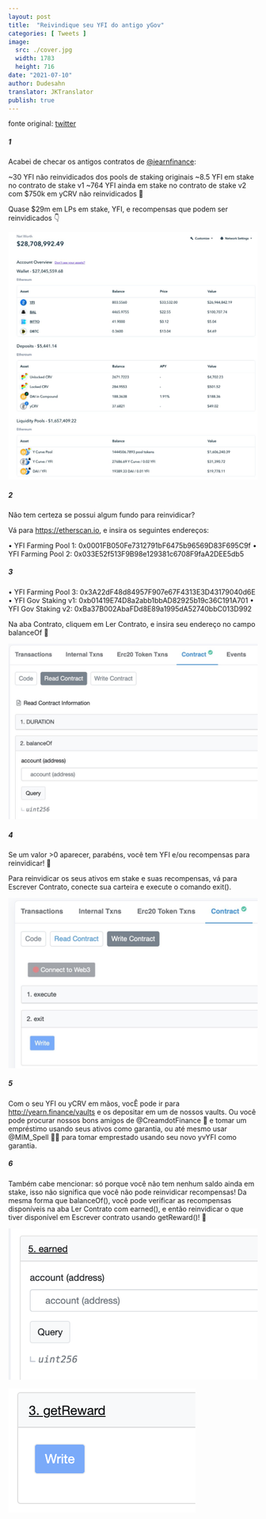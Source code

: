 ```yaml
---
layout: post
title:  "Reivindique seu YFI do antigo yGov"
categories: [ Tweets ]
image:
  src: ./cover.jpg
  width: 1783
  height: 716
date: "2021-07-10"
author: Dudesahn
translator: JKTranslator
publish: true
---
```


fonte original: [twitter](https://twitter.com/dudesahn/status/1413567068583104512)

##### 1

Acabei de checar os antigos contratos de [@iearnfinance](https://twitter.com/iearnfinance):

~30 YFI não reinvidicados dos pools de staking originais
~8.5 YFI em stake no contrato de stake v1
~764 YFI ainda em stake no contrato de stake v2 com $750k em yCRV não reinvidicados 😬

Quase $29m em LPs em stake, YFI, e recompensas que podem ser reinvidicados :point_down:

![](image1.png)

##### 2

Não tem certeza se possui algum fundo para reinvidicar?

Vá para https://etherscan.io, e insira os seguintes endereços:

• YFI Farming Pool 1: 0x0001FB050Fe7312791bF6475b96569D83F695C9f
• YFI Farming Pool 2: 0x033E52f513F9B98e129381c6708F9faA2DEE5db5

##### 3

• YFI Farming Pool 3: 0x3A22dF48d84957F907e67F4313E3D43179040d6E
• YFI Gov Staking v1: 0xb01419E74D8a2abb1bbAD82925b19c36C191A701
• YFI Gov Staking v2: 0xBa37B002AbaFDd8E89a1995dA52740bbC013D992

Na aba Contrato, cliquem em Ler Contrato, e insira seu endereço no campo balanceOf 👀

![](image2.png)

##### 4

Se um valor >0 aparecer, parabéns, você tem YFI e/ou recompensas para reinvidicar! :partying_face:

Para reinvidicar os seus ativos em stake e suas recompensas, vá para Escrever Contrato, conecte sua carteira e execute o comando exit().

![](image3.png)

##### 5

Com o seu YFI ou yCRV em mãos, vocÊ pode ir para http://yearn.finance/vaults e os depositar em um de nossos vaults. Ou você pode procurar nossos bons amigos de @CreamdotFinance 🍦 e tomar um empréstimo usando seus ativos como garantia, ou até mesmo usar @MIM_Spell 🧙‍♂️ para tomar emprestado usando seu novo yvYFI como garantia.

##### 6

Também cabe mencionar: só porque você não tem nenhum saldo ainda em stake, isso não significa que você não pode reinvidicar recompensas! Da mesma forma que balanceOf(), você pode verificar as recompensas disponíveis na aba Ler Contrato com earned(), e então reinvidicar o que tiver disponível em Escrever contrato usando getReward()! 🤑

![](image4.png?w=694&h=422)

![](image5.png?w=378&h=252)